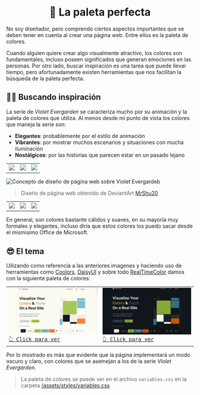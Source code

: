 <h1 align='center'>🎨 La paleta perfecta</h1>

No soy diseñador, pero comprendo ciertos aspectos importantes
que se deben tener en cuenta al crear una página web. Entre ellos
es la paleta de colores.

Cuando alguien quiere crear algo visualmente atractivo, los
colores son fundamentales, incluso poseen significados que
generan emociones en las personas. Por otro lado, buscar
inspiración es una tarea que puede llevar tiempo, pero
afortunadamente existen herramientas que nos facilitan la
búsqueda de la paleta perfecta.

## 🧑‍🎨 Buscando inspiración

La serie de _Violet Evergarden_ se caracteriza mucho por su
animación y la paleta de colores que utiliza. Al menos desde
mi punto de vista los colores que maneja la serie son:

- **Elegantes**: probablemente por el estilo de animación
- **Vibrantes**: por mostrar muchos escenarios y situaciones con mucha iluminación
- **Nostálgicos**: por las historias que parecen estar en un pasado lejano

<table>
    <tr>
        <td>
            <img src='https://cdn.domestika.org/c_fit,dpr_auto,f_auto,q_80,t_base_params,w_820/v1625292510/content-items/008/359/927/vio8-original.jpg?1625292510'/>
        </td>
        <td>
            <img src='https://megaurbe.com.mx/wp-content/uploads/2021/03/Violet.jpg'/>
        </td>
        <td>
            <img src='https://i.pinimg.com/736x/98/29/0b/98290b2e28d840bac3e2ffd4e8eeaa15.jpg'/>
        </td>
    </tr>
</table>

![Concepto de diseño de página web sobre Violet Evergardeb](https://images-wixmp-ed30a86b8c4ca887773594c2.wixmp.com/f/5d845041-8a64-446c-b93b-3aeb52874992/dfpa0gl-1634def9-d545-4de1-8973-a29927029c43.jpg/v1/fit/w_828,h_452,q_70,strp/violet_evergarden_ui_design_by_mrshu20_dfpa0gl-414w-2x.jpg?token=eyJ0eXAiOiJKV1QiLCJhbGciOiJIUzI1NiJ9.eyJzdWIiOiJ1cm46YXBwOjdlMGQxODg5ODIyNjQzNzNhNWYwZDQxNWVhMGQyNmUwIiwiaXNzIjoidXJuOmFwcDo3ZTBkMTg4OTgyMjY0MzczYTVmMGQ0MTVlYTBkMjZlMCIsIm9iaiI6W1t7ImhlaWdodCI6Ijw9MTA4MCIsInBhdGgiOiJcL2ZcLzVkODQ1MDQxLThhNjQtNDQ2Yy1iOTNiLTNhZWI1Mjg3NDk5MlwvZGZwYTBnbC0xNjM0ZGVmOS1kNTQ1LTRkZTEtODk3My1hMjk5MjcwMjljNDMuanBnIiwid2lkdGgiOiI8PTE5ODAifV1dLCJhdWQiOlsidXJuOnNlcnZpY2U6aW1hZ2Uub3BlcmF0aW9ucyJdfQ.qvf9jzqcMV1kHH8NdSS-qkoA50Iei88tXcqbhLgIhfg)

> Diseño de página web obtenido de DeviantArt [MrShu20](https://www.deviantart.com/mrshu20/art/Violet-Evergarden-UI-Design-949450197)

<table>
    <tr>
        <td>
            <img src='https://i.pinimg.com/736x/af/80/62/af8062770c9d3531dd31c621327c351d.jpg'/>
        </td>
        <td>
            <img src='https://i.pinimg.com/736x/e5/3a/cd/e53acd2f1d2a3405697abc2beed5b15e.jpg'/>
        </td>
        <td>
            <img src='https://64.media.tumblr.com/4fa5c56f5e7bfdf1d53e88912dd0a585/952fc90b948f2a90-32/s1280x1920/20c991f23bae223aea070384ec343d44df2e4d28.pnj'/>
        </td>
    </tr>
</table>

En general, son colores bastante cálidos y suaves, en su mayoría
muy formales y elegantes, incluso diría que estos colores los
puedo sacar desde el mismisimo Office de Microsoft.

## 😎 El tema

Uilizando como referencia a las anteriores imagenes y haciendo uso
de herramientas como [Coolors](https://coolors.co/), [DaisyUI](https://daisyui.com/) y sobre todo [RealTimeColor](https://www.realtimecolors.com/) damos con la siguiente paleta de colores:

<table>
    <tr>
        <td>
            <img src='../assets/photos/4.1_la_paleta_perfecta.png'/>
            <a href='https://www.realtimecolors.com/?colors=131523-fbfbf2-a6c856-80bfcb-fe822f&fonts=Inter-Inter'>
                <kbd>
                    👆 Click para ver
                </kbd>
            </a>
        </td>
        <td>
            <img src='../assets/photos/4.2_la_paleta_perfecta.png'/>
            <a href='https://www.realtimecolors.com/?colors=fbfbf2-11151c-87a937-34727f-d05401&fonts=Inter-Inter'>
                <kbd>
                    👆 Click para ver
                </kbd>
            </a>
        </td>
    </td>
<table>

Por lo mostrado es más que evidente que la página implementará
un modo oscuro y claro, con colores que se asemejan a los de la
serie _Violet Evergarden_.

> La paleta de colores se puede ver en el archivo `variables.css` en la carpeta [/assets/styles/variables.css](../assets/styles/variables.css)